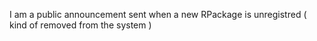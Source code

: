 I am a public announcement sent when a new RPackage is unregistred ( kind  of removed from the system )